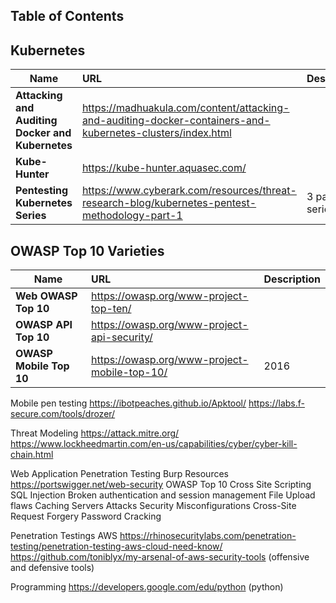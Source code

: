 ## Table of Contents




## Kubernetes
| Name | URL | Description |
| ---------- | :---------- | :---------- |
| **Attacking and Auditing Docker and Kubernetes** |  https://madhuakula.com/content/attacking-and-auditing-docker-containers-and-kubernetes-clusters/index.html |
| **Kube-Hunter** |  https://kube-hunter.aquasec.com/ |
| **Pentesting Kubernetes Series** |  https://www.cyberark.com/resources/threat-research-blog/kubernetes-pentest-methodology-part-1 | 3 part series |
 
  
## OWASP Top 10 Varieties
| Name | URL | Description |
| ---------- | :---------- | :---------- |  
| **Web OWASP Top 10** | https://owasp.org/www-project-top-ten/ | |
| **OWASP API Top 10** | https://owasp.org/www-project-api-security/ | |
| **OWASP Mobile Top 10** | https://owasp.org/www-project-mobile-top-10/ | 2016 |
  

Mobile pen testing
  https://ibotpeaches.github.io/Apktool/
  https://labs.f-secure.com/tools/drozer/
  

Threat Modeling
  https://attack.mitre.org/
  https://www.lockheedmartin.com/en-us/capabilities/cyber/cyber-kill-chain.html
  

Web Application Penetration Testing
  Burp Resources
    https://portswigger.net/web-security
  OWASP Top 10
    Cross Site Scripting
    SQL Injection
    Broken authentication and session management
    File Upload flaws
    Caching Servers Attacks
    Security Misconfigurations
    Cross-Site Request Forgery
    Password Cracking

Penetration Testings AWS
  https://rhinosecuritylabs.com/penetration-testing/penetration-testing-aws-cloud-need-know/
  https://github.com/toniblyx/my-arsenal-of-aws-security-tools (offensive and defensive tools)
  

Programming
  https://developers.google.com/edu/python (python)
  

